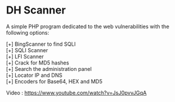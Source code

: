 DH Scanner
================

A simple PHP program dedicated to the web vulnerabilities with the following options:

[+] BingScanner to find SQLI<br>
[+] SQLI Scanner<br>
[+] LFI Scanner<br>
[+] Crack for MD5 hashes<br>
[+] Search the administration panel<br>
[+] Locator IP and DNS<br>
[+] Encoders for Base64, HEX and MD5<br>

Video : https://www.youtube.com/watch?v=JsJ0pvvJGqA
